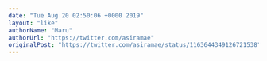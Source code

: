 ```yaml
---
date: "Tue Aug 20 02:50:06 +0000 2019"
layout: "like"
authorName: "Maru"
authorUrl: "https://twitter.com/asiramae"
originalPost: "https://twitter.com/asiramae/status/1163644349126721538"
---
```

